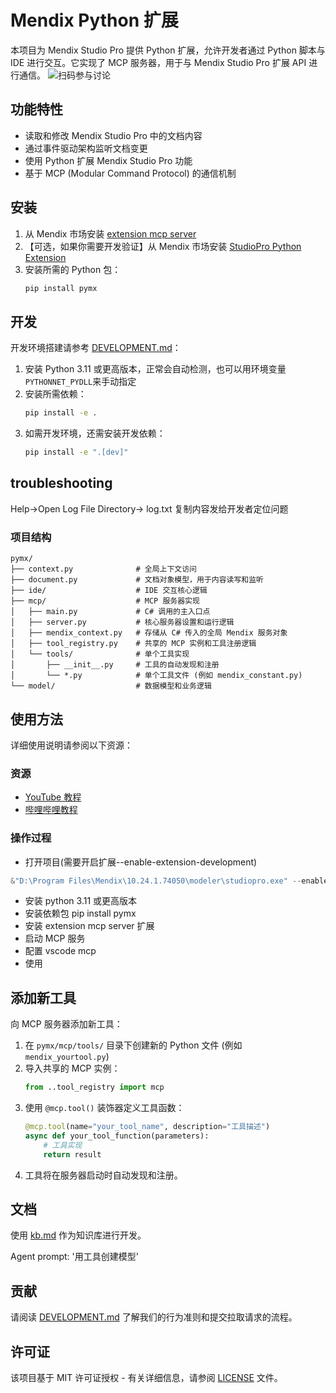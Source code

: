 # Mendix Python 扩展

本项目为 Mendix Studio Pro 提供 Python 扩展，允许开发者通过 Python 脚本与 IDE 进行交互。它实现了 MCP 服务器，用于与 Mendix Studio Pro 扩展 API 进行通信。
![扫码参与讨论](wechat.jpg)

## 功能特性

- 读取和修改 Mendix Studio Pro 中的文档内容
- 通过事件驱动架构监听文档变更
- 使用 Python 扩展 Mendix Studio Pro 功能
- 基于 MCP (Modular Command Protocol) 的通信机制

## 安装

1. 从 Mendix 市场安装 [extension mcp server](https://marketplace.mendix.com/link/component/244441)
2. 【可选，如果你需要开发验证】从 Mendix 市场安装 [StudioPro Python Extension](https://marketplace.mendix.com/link/component/244625)
3. 安装所需的 Python 包：
   ```bash
   pip install pymx
   ```

## 开发

开发环境搭建请参考 [DEVELOPMENT.md](DEVELOPMENT.md)：

1. 安装 Python 3.11 或更高版本，正常会自动检测，也可以用环境变量`PYTHONNET_PYDLL`来手动指定
2. 安装所需依赖：
   ```bash
   pip install -e .
   ```
3. 如需开发环境，还需安装开发依赖：
   ```bash
   pip install -e ".[dev]"
   ```

## troubleshooting

Help->Open Log File Directory-> log.txt
复制内容发给开发者定位问题

### 项目结构

```
pymx/
├── context.py              # 全局上下文访问
├── document.py             # 文档对象模型，用于内容读写和监听
├── ide/                    # IDE 交互核心逻辑
├── mcp/                    # MCP 服务器实现
│   ├── main.py             # C# 调用的主入口点
│   ├── server.py           # 核心服务器设置和运行逻辑
│   ├── mendix_context.py   # 存储从 C# 传入的全局 Mendix 服务对象
│   ├── tool_registry.py    # 共享的 MCP 实例和工具注册逻辑
│   └── tools/              # 单个工具实现
│       ├── __init__.py     # 工具的自动发现和注册
│       └── *.py            # 单个工具文件 (例如 mendix_constant.py)
└── model/                  # 数据模型和业务逻辑
```

## 使用方法

详细使用说明请参阅以下资源：

### 资源

- [YouTube 教程](https://www.youtube.com/watch?v=JHl0or4aRYU)
- [哔哩哔哩教程](https://www.bilibili.com/video/BV1GNtJzfE3W)

### 操作过程

- 打开项目(需要开启扩展--enable-extension-development)

```powershell
&"D:\Program Files\Mendix\10.24.1.74050\modeler\studiopro.exe" --enable-extension-development "D:\Users\Wengao.Liu\Mendix\App\App.mpr"
```

- 安装 python 3.11 或更高版本
- 安装依赖包 pip install pymx
- 安装 extension mcp server 扩展
- 启动 MCP 服务
- 配置 vscode mcp
- 使用

## 添加新工具

向 MCP 服务器添加新工具：

1. 在 `pymx/mcp/tools/` 目录下创建新的 Python 文件 (例如 `mendix_yourtool.py`)
2. 导入共享的 MCP 实例：
   ```python
   from ..tool_registry import mcp
   ```
3. 使用 `@mcp.tool()` 装饰器定义工具函数：
   ```python
   @mcp.tool(name="your_tool_name", description="工具描述")
   async def your_tool_function(parameters):
       # 工具实现
       return result
   ```
4. 工具将在服务器启动时自动发现和注册。

## 文档

使用 [kb.md](kb.md) 作为知识库进行开发。

Agent prompt: '用工具创建模型'

## 贡献

请阅读 [DEVELOPMENT.md](DEVELOPMENT.md) 了解我们的行为准则和提交拉取请求的流程。

## 许可证

该项目基于 MIT 许可证授权 - 有关详细信息，请参阅 [LICENSE](LICENSE) 文件。
